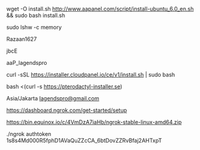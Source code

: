 wget -O install.sh http://www.aapanel.com/script/install-ubuntu_6.0_en.sh && sudo bash install.sh

sudo lshw -c memory

Razaan1627

jbcE

aaP_lagendspro

curl -sSL https://installer.cloudpanel.io/ce/v1/install.sh | sudo bash

bash <(curl -s https://pterodactyl-installer.se)

Asia/Jakarta
lagendspro@gmail.com

https://dashboard.ngrok.com/get-started/setup

https://bin.equinox.io/c/4VmDzA7iaHb/ngrok-stable-linux-amd64.zip

./ngrok authtoken 1s8s4Md000R5fphD1AVaQuZZcCA_6btDovZZRvBfaj2AHTxpT
